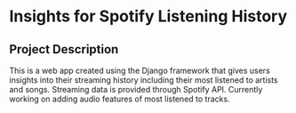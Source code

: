 # Insights for Spotify Listening History

## Project Description

This is a web app created using the Django framework that gives users insights into their streaming history including their most listened to artists and songs. Streaming data is provided through Spotify API. Currently working on adding audio features of most listened to tracks. 
